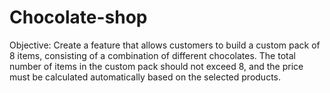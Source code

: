 # Chocolate-shop
Objective: Create a feature that allows customers to build a custom pack of 8
items, consisting of a combination of different chocolates.
The total number of items in the custom pack should not exceed 8, and the
price must be calculated automatically based on the selected products.
